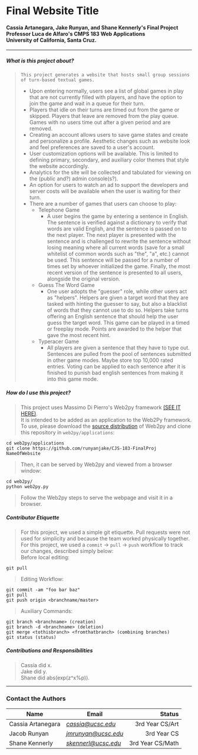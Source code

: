 # Final Website Title
#### Cassia Artanegara, Jake Runyan, and Shane Kennerly's Final Project </br> Professor Luca de Alfaro's CMPS 183 Web Applications </br> University of California, Santa Cruz.

----------------------------------------------------------------------------

##### What is this project about?

> `This project generates a website that hosts small group sessions of turn-based textual games.`
> * Upon entering normally, users see a list of global games in play that are not currently filled with players, and have the option to join the game and wait in a queue for their turn. </br>
> * Players that idle on their turns are timed out from the game or skipped. Players that leave are removed from the play queue. Games with no users time out after a given period and are removed. </br>
> * Creating an account allows users to save game states and create and personalize a profile. Aesthetic changes such as website look and feel preferences are saved to a user's account. </br>
> * User customization options will be available. This is limited to defining primary, secondary, and auxiliary color themes that style the website accordingly. </br>
> * Analytics for the site will be collected and tabulated for viewing on the (public and?) admin console(s?).
> * An option for users to watch an ad to support the developers and server costs will be available when the user is waiting for their turn.
> * There are a number of games that users can choose to play: </br>
>   * Telephone Game </br>
>     * A user begins the game by entering a sentence in English. The sentence is verified against a dictionary to verify that words are valid English, and the sentence is passed on to the next player. The next player is presented with the sentence and is challenged to rewrite the sentence without losing meaning where all current words (save for a small whitelist of common words such as "the", "a", etc.) cannot be used. This sentence will be passed for a number of times set by whoever initialized the game. Finally, the most recent version of the sentence is presented to all users, alongside the original version. </br>
>   * Guess The Word Game </br>
>     * One user adopts the "guesser" role, while other users act as "helpers". Helpers are given a target word that they are tasked with hinting the guesser to say, but also a blacklist of words that they cannot use to do so. Helpers take turns offering an English sentence that should help the user guess the target word. This game can be played in a timed or freeplay mode. Points are awarded to the helper that gave the most recent hint.
>   * Typeracer Game </br>
>     * All players are given a sentence that they have to type out. Sentences are pulled from the pool of sentences submitted in other game modes. Maybe store top 10,000 rated entries. Voting can be applied to each sentence after it is finished to punish bad english sentences from making it into this game mode.

##### How do I use this project?

> This project uses Massimo Di Pierro's Web2py framework [(SEE IT HERE)](http://www.web2py.com "Click me!"). </br>
> It is intended to be added as an application to the Web2Py framework. </br>
> To use, please download the [source distribution](http://www.web2py.com/examples/static/web2py_src.zip "Click to download.") of Web2py and clone this repository in `web2py/applications`:
```
cd web2py/applications 
git clone https://github.com/runyanjake/CJS-183-FinalProj NameOfWebsite 
```
> Then, it can be served by Web2py and viewed from a browser window: </br>
```
cd web2py/ 
python web2py.py 
```
> Follow the Web2py steps to serve the webpage and visit it in a browser. </br>

##### Contributor Etiquette
> For this project, we used a simple git etiquette. Pull requests were not used for simplicity and because the team worked physically together. For this project, we used a `commit` -> `pull` -> `push` workflow to track our changes, described simply below: </br>
Before local editing: 
```
git pull
``` 
> Editing Workflow:
```
git commit -am "foo bar baz"
git pull
git push origin <branchname/master>
```
> Auxiliary Commands:
```
git branch <branchname> (creation)
git branch -d <branchname> (deletion)
git merge <tothisbranch> <fromthatbranch> (combining branches)
git status (status)
```

##### Contributions and Responsibilities
> Cassia did x. </br>
> Jake did y. </br>
> Shane did abs(exp(z^x%p)). </br>

----------------------------------------------------------------------------

### Contact the Authors
|Name        |Email            |Status                  |
|------------|------------------|----------------------:|
|Cassia Artanegara|*cassia@ucsc.edu*  |3rd Year CS/Art | 
|Jacob Runyan     |*jmrunyan@ucsc.edu*  |3rd Year CS     |
|Shane Kennerly   |*skennerl@ucsc.edu*  |3rd Year CS/Math|

